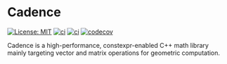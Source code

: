 # Cadence

[![License: MIT](https://img.shields.io/badge/License-MIT-yellow.svg)](LICENSE)
[![ci](https://github.com/onurtuncer1/Cadence/actions/workflows/linux.yml/badge.svg)](https://github.com/onurtuncer1/Cadence/actions/workflows/linux.yml)
[![ci](https://github.com/onurtuncer1/Cadence/actions/workflows/windows.yml/badge.svg)](https://github.com/onurtuncer1/Cadence/actions/workflows/windows.yml)
[![codecov](https://codecov.io/gh/onurtuncer1/Cadence/branch/main/graph/badge.svg)](https://codecov.io/gh/onurtuncer1/Cadence)

Cadence is a high-performance, constexpr-enabled C++ math library mainly targeting vector and matrix operations for geometric computation.
